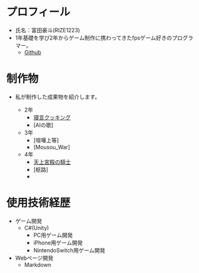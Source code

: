 &nbsp;

# プロフィール

- 氏名：富田豪斗(RIZE1223)
- 1年基礎を学び2年からゲーム制作に携わってきたfpsゲーム好きのプログラマー。
  - [Github](https://github.com/RIZE1223)


#  制作物
- 私が制作した成果物を紹介します。
    
  - 2年
    - [寝言クッキング](pages/negoto.md)
    - [AIの歌]
  - 3年
    - [喧嘩上等]
    - [Mousou_War]
  - 4年
    - [天上宮殿の騎士](pages/tenzyou.md)
    - [枢路]
    - 


#  使用技術経歴
- ゲーム開発
  - C#(Unity)
    - PC用ゲーム開発
    - iPhone用ゲーム開発
    - NintendoSwitch用ゲーム開発
- Webページ開発
  - Markdown  

